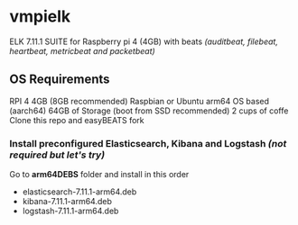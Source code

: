 # vmpielk
ELK 7.11.1 SUITE for Raspberry pi 4 (4GB) with beats *(auditbeat, filebeat, heartbeat, metricbeat and packetbeat)*

## OS Requirements
RPI 4 4GB (8GB recommended)
Raspbian or Ubuntu arm64 OS based (aarch64)
64GB of Storage (boot from SSD recommended)
2 cups of coffe
Clone this repo and easyBEATS fork




### Install preconfigured Elasticsearch, Kibana and Logstash *(not required but let's try)* 

Go to **arm64DEBS** folder and install in this order
 - elasticsearch-7.11.1-arm64.deb
 - kibana-7.11.1-arm64.deb
 - logstash-7.11.1-arm64.deb






